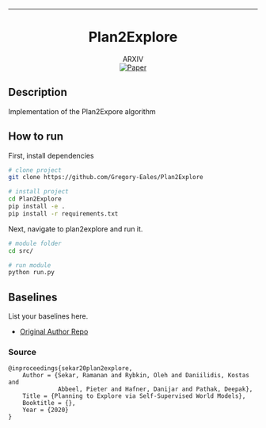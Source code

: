 ---   
<div align="center">    
 
# Plan2Explore    

ARXIV   
[![Paper](http://img.shields.io/badge/arxiv-math.co:2005.05960.svg)](https://arxiv.org/pdf/2005.05960.pdf)


</div>
 
## Description   
Implementation of the Plan2Expore algorithm

## How to run   
First, install dependencies   
```bash
# clone project   
git clone https://github.com/Gregory-Eales/Plan2Explore  

# install project   
cd Plan2Explore 
pip install -e .   
pip install -r requirements.txt
 ```   
 Next, navigate to plan2explore and run it.   
 ```bash
# module folder
cd src/    

# run module
python run.py    
```

## Baselines    
List your baselines here.   
- [Original Author Repo](https://github.com/ramanans1/plan2explore) 

### Source  
```
@inproceedings{sekar20plan2explore,
    Author = {Sekar, Ramanan and Rybkin, Oleh and Daniilidis, Kostas and
              Abbeel, Pieter and Hafner, Danijar and Pathak, Deepak},
    Title = {Planning to Explore via Self-Supervised World Models},
    Booktitle = {},
    Year = {2020}
}
```   
